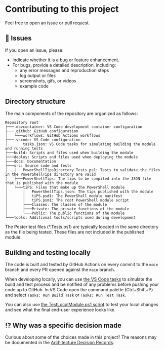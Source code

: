 # Contributing to this project

Feel free to open an issue or pull request.

## 🐛 Issues

If you open an issue, please:

- Indicate whether it is a bug or feature enhancement.
- For bugs, provide a detailed description, including:
  - any error messages and reproduction steps
  - log output or files
  - screenshots, gifs, or videos
  - example code

## Directory structure

The main components of the repository are organized as follows:

```text
Repository root
├───.devcontainer: VS Code development container configuration
├───.github: GitHub configuration
│   └───workflows: GitHub Actions workflows
├───.vscode: VS Code configuration
│       tasks.json: VS Code tasks for simulating building the module and running tests
├───build: Scripts and files used when building the module
├───deploy: Scripts and files used when deploying the module
├───docs: Documentation
├───src: Source code and tests
│   │   PowerShellTipsDirectory.Tests.ps1: Tests to validate the files in the PowerShellTips directory are valid
│   ├───PowerShellTips: The tips to be compiled into the JSON file that is published with the module
│   └───tiPS: Files that make up the PowerShell module
│       │   PowerShellTips.json: The tips published with the module
│       │   tiPS.psd1: The PowerShell module manifest
│       │   tiPS.psm1: The root PowerShell module script
│       ├───Classes: The classes of the module
│       ├───Private: The private functions of the module
│       └───Public: The public functions of the module
└───tools: Additional tools/scripts used during development
```

The Pester test files (*.Tests.ps1) are typically located in the same directory as the file being tested.
These files are not included in the published module.

## Building and testing locally

The code is built and tested by GitHub Actions on every commit to the `main` branch and every PR opened against the `main` branch.

When developing locally, you can use [the VS Code tasks](/.vscode/tasks.json) to simulate the build and test process and be notified of any problems before pushing your code up to GitHub.
In VS Code open the command palette (Ctrl+Shift+P) and select `Tasks: Run Build Task` or `Tasks: Run Test Task`.

You can also use [the TestLocalModule.ps1 script](/tools/TestLocalModule.ps1) to test your local changes and see what the final end-user experience looks like.

## ⁉ Why was a specific decision made

Curious about some of the choices made in this project?
The reasons may be documented in the [Architecture Decision Records](/docs/ArchitectureDecisionRecords/).
